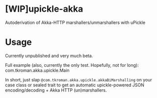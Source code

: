 # [WIP]upickle-akka
Autoderivation of Akka-HTTP marshallers/unmarshallers with uPickle

# Usage

Currently unpublished and very much beta.

Full example (also, currently the only test. Hopefully, not for long): com.tkroman.akka.upickle.Main

In short, just slap `@com.tkroman.akka.upickle.akkaBiMarshalling` on your case class or sealed trait to get an automatic upickle-powered JSON encoding/decoding + Akka HTTP (un)marshallers.
